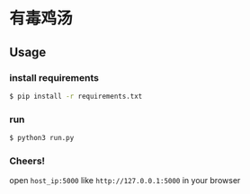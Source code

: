 # 有毒鸡汤

## Usage

### install requirements

``` sh
$ pip install -r requirements.txt
```

### run

``` sh
$ python3 run.py
```

### Cheers!

open `host_ip:5000` like `http://127.0.0.1:5000` in your browser